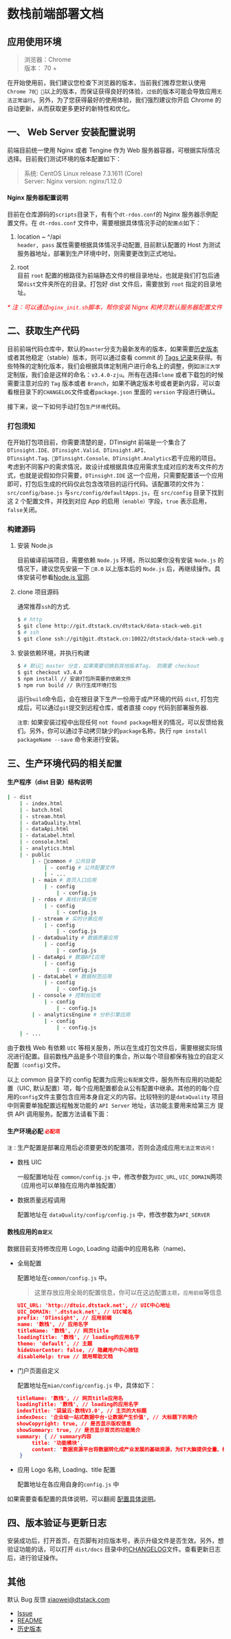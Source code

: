 # 数栈前端部署文档

## 应用使用环境

> 浏览器：Chrome <br>
> 版本： 70 +

在开始使用前，我们建议您检查下浏览器的版本，当前我们推荐您默认使用 `Chrome 70 `以上的版本，而保证获得良好的体验，`过低`的版本可能会导致应用`无法正常运行`。另外，为了您获得最好的使用体验，我们强烈建议你开启 Chrome 的自动更新，从而获取更多更好的新特性和优化。

## 一、 Web Server 安装配置说明

前端目前统一使用 Nginx 或者 Tengine 作为 Web 服务器容器，可根据实际情况选择。目前我们测试环境的版本配置如下：

> 系统: CentOS Linux release 7.3.1611 (Core)<br>
> Server: Nginx version: nginx/1.12.0

#### Nginx 服务器配置说明
目前在仓库源码的`scripts`目录下，有有个`dt-rdos.conf`的 Nginx 服务器示例配置文件。在
`dt-rdos.conf` 文件中，需要根据具体情况手动的`配置点`如下：

1. location ~ ^/api <br>
`header, pass` 属性需要根据具体情况手动配置, 
目前默认配置的 Host 为测试服务器地址，部署到生产环境中时，则需要更改到正式地址。

2. root <br>
目前 `root` 配置的根路径为前端静态文件的根目录地址，也就是我们打包后通常`dist`文件夹所在的目录。打包好 dist 文件后，需要放到 `root` 指定的目录地址。

<i style="color:red">* 注：可以通过`nginx_init.sh`脚本，帮你安装 Nignx 和拷贝默认服务器配置文件</i>

## 二、获取生产代码

目前前端代码仓库中，默认的`master`分支为最新发布的版本，如果需要[历史版本](http://git.dtstack.cn/dtstack/data-stack-web/tags)或者其他稳定（stable）版本，则可以通过查看 commit 的 [Tags 记录](http://git.dtstack.cn/dtstack/data-stack-web/tags)来获得。有些特殊的定制化版本，我们会根据具体定制用户进行命名上的调整，例如`浙江大学`定制版，我们会是这样的命名：`v3.4.0-zju`。所有在选择`clone` 或者下载包的时候需要注意对应的 `Tag` 版本或者 `Branch`，如果不确定版本号或者更新内容，可以查看根目录下的`CHANGELOG`文件或者`package.json` 里面的 `version` 字段进行确认。

接下来，说一下如何手动打包`生产环境`代码。

### 打包须知

在开始打包项目前，你需要清楚的是，DTinsight 前端是一个集合了`DTinsight.IDE、DTinsight.Valid、DTinsight.API、DTinsight.Tag、DTinsight.Console、DTinsight.Analytics`若干应用的项目。考虑到不同客户的需求情况，故设计成根据具体应用需求生成对应的发布文件的方式，也就是说假如你只需要，`DTinsight.IDE` 这一个应用，只需要配置该一个应用即可，打包后生成的代码仅此包含改项目的运行代码。该配置项的文件为：`src/config/base.js` 与`src/config/defaultApps.js`，在 `src/config` 目录下找到这 2 个配置文件，并找到对应 App 的启用`（enable）`字段，`true` 表示启用，`false`关闭。

### 构建源码

1. 安装 Node.js

    目前编译前端项目，需要依赖 `Node.js` 环境，所以如果你没有安装 `Node.js` 的情况下，建议您先安装一下 `8.0` 以上版本后的 `Node.js` 后，再继续操作。具体安装可参看[Node.js 官网](https://nodejs.org/en/download/).


2. clone 项目源码

    通常推荐`ssh`的方式.

    ```bash
    $ # http
    $ git clone http://git.dtstack.cn/dtstack/data-stack-web.git
    $ # ssh
    $ git clone ssh://git@git.dtstack.cn:10022/dtstack/data-stack-web.git

    ```

3. 安装依赖环境，并执行构建

    ```bash
    $ # 默认 master 分支，如果需要切换到其他版本Tag， 则需要 checkout
    $ git checkout v3.4.0
    $ npm install // 安装打包所需要的依赖文件
    $ npm run build // 执行生成环境打包
    ```

    运行`build`命令后，会在根目录下生产一份用于成产环境的代码 `dist`,
    打包完成后，可以通过`git`提交到远程仓库，或者直接 copy 代码到部署服务器.

    `注意`: 如果安装过程中出现任何 `not found package`相关的情况，可以反馈给我们。另外，你可以通过手动拷贝缺少的`package`名称，执行 `npm install packageName --save` 命令来进行安装。

## 三、生产环境代码的相关`配置`

#### 生产程序（dist 目录）结构说明

```bash
| - dist
    | - index.html
    | - batch.html
    | - stream.html
    | - dataQuality.html
    | - dataApi.html
    | - dataLabel.html
    | - console.html
    | - analytics.html
    | - public
        | - common # 公共目录
            | - config # 公共配置文件
			| - ...
        | - main # 首页入口应用
            | - config
                | - config.js
        | - rdos # 离线计算应用
            | - config
                | - config.js
        | - stream # 实时计算应用
            | - config
                | - config.js
        | - dataQuality # 数据质量应用
            | - config
                | - config.js
        | - dataApi # 数据API应用
            | - config
                | - config.js
        | - dataLabel # 数据标签应用
            | - config
                | - config.js
        | - console # 控制台应用
            | - config
                | - config.js
        | - analyticsEngine # 分析引擎应用
            | - config
                | - config.js
    | - ...
```

由于数栈 Web 有依赖 `UIC` 等相关服务，所以在生成打包文件后，需要根据实际情况进行配置。目前数栈产品是多个项目的集合，所以每个项目都保有独立的自定义配置`（config)`文件。

以上 common 目录下的 config 配置为应用`公有配置`文件，服务所有应用的功能配置（UIC, 默认配置）项，每个应用配置都会从公有配置中继承。其他的的每个应用的`config`文件主要包含应用本身自定义的内容。比较特别的是`dataQuality` 项目中则需要单独配置远程触发功能的 `API Server` 地址，该功能主要用来给第三方 提供 API 调用服务。配置方法请看下面：


#### 生产环境必配 <color style="color:red;">`必配项`</color>
`注：`生产配置是部署应用后必须要更改的配置项，否则会造成应用`无法正常访问！`

- 数栈 UIC

    一般配置地址在 `common/config.js` 中，修改参数为`UIC_URL`, `UIC_DOMAIN`两项（应用也可以单独在应用内单独配置）
- 数据质量远程调用

    配置地址在 `dataQuality/config/config.js` 中，修改参数为`API_SERVER`

#### 数栈应用的`自定义`
数据目前支持修改应用 Logo, Loading 动画中的应用名称（name)、

- 全局配置

	配置地址在`common/config.js` 中。
	> 这里存放应用全局的配置信息，你可以在这边配置`主题`，`应用前缀`等信息
	
	```json
	UIC_URL: 'http://dtuic.dtstack.net', // UIC中心地址
    UIC_DOMAIN: '.dtstack.net', // UIC域名
    prefix: 'DTinsight', // 应用前缀
    name: '数栈', // 应用名字
    titleName: '数栈', // 网页title
    loadingTitle: '数栈', // loading的应用名字
    theme: 'default', // 主题
    hideUserCenter: false, // 隐藏用户中心按钮
    disableHelp: true // 禁用帮助文档
	```
	
- 门户页面自定义

    配置地址在`mian/config/config.js` 中，具体如下：

``` json
   titleName: '数栈', // 网页title应用名
   loadingTitle: '数栈', // loading的应用名字
   indexTitle: '袋鼠云·数栈V3.0', // 主页的大标题
   indexDesc: '企业级一站式数据中台-让数据产生价值', // 大标题下的简介
   showCopyright: true, // 是否显示版权信息
   showSummary: true, // 是否显示首页的功能简介
   summary: { // summary内容
        title: '功能模块',
        content: '数据资源平台将数据转化成产业发展的基础资源，为ET大脑提供全量、标准、干净、智能的数据资源'
    }
```

- 应用 Logo 名称, Loading、title 配置

    配置地址在各应用自身的`config.js` 中

如果需要查看配置的具体说明，可以翻阅 [配置具体说明](./Config.md)。


##  四、版本验证与更新日志
安装成功后，打开首页，在页脚有对应版本号，表示升级文件是否生效。另外，想验证功能的话，可以打开 `dist/docs` 目录中的[CHANGELOG](./CHANGELOG.md)文件。查看更新日志后，进行验证操作。

## 其他
默认 Bug 反馈 xiaowei@dtstack.com

- [Issue](http://redmine.prod.dtstack.cn/projects/dtinsight200/issues)
- [README](./README.md)
- [历史版本](http://git.dtstack.cn/dtstack/data-stack-web/tags)
